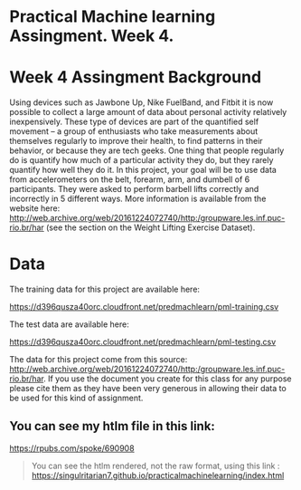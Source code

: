 # Practical Machine learning Assingment. Week 4.

# Week 4 Assingment Background

Using devices such as Jawbone Up, Nike FuelBand, and Fitbit it is now possible to collect a large amount of data about personal activity relatively inexpensively. These type of devices are part of the quantified self movement – a group of enthusiasts who take measurements about themselves regularly to improve their health, to find patterns in their behavior, or because they are tech geeks. One thing that people regularly do is quantify how much of a particular activity they do, but they rarely quantify how well they do it. In this project, your goal will be to use data from accelerometers on the belt, forearm, arm, and dumbell of 6 participants. They were asked to perform barbell lifts correctly and incorrectly in 5 different ways. More information is available from the website here: http://web.archive.org/web/20161224072740/http:/groupware.les.inf.puc-rio.br/har (see the section on the Weight Lifting Exercise Dataset).

# Data
The training data for this project are available here:

<https://d396qusza40orc.cloudfront.net/predmachlearn/pml-training.csv>

The test data are available here:

<https://d396qusza40orc.cloudfront.net/predmachlearn/pml-testing.csv>

The data for this project come from this source: <http://web.archive.org/web/20161224072740/http:/groupware.les.inf.puc-rio.br/har>. If you use the document you create for this class for any purpose please cite them as they have been very generous in allowing their data to be used for this kind of assignment.
## You can see my htlm file in this link:
<https://rpubs.com/spoke/690908>
>You can see the htlm rendered, not the raw format, using this link : <https://singulritarian7.github.io/practicalmachinelearning/index.html>
